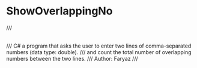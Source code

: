 # ShowOverlappingNo
/// <summary>  
/// C#  a program that asks the user to enter two lines of comma-separated numbers (data type: double). 
/// and count the total number of overlapping numbers between the two lines.
/// Author: Faryaz
/// </summary> 
